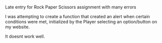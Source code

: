 Late entry for Rock Paper Scissors assignment with many errors

I was attempting to create a function that created an alert when certain conditions were met, initialized by the Player selecting an option/button on my website.  

It doesnt work well.